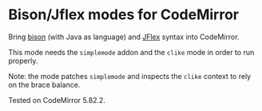 # Bison/Jflex modes for CodeMirror

Bring [bison](https://www.gnu.org/software/bison/) (with Java as language) and [JFlex](https://jflex.de) syntax into CodeMirror.

This mode needs the `simplemode` addon and the `clike` mode in order to run properly.

Note: the mode patches `simplemode` and inspects the `clike` context to rely on the brace balance.

Tested on CodeMirror 5.82.2.
